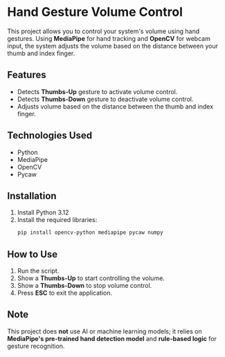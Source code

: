 # Hand Gesture Volume Control

This project allows you to control your system's volume using hand gestures. Using **MediaPipe** for hand tracking and **OpenCV** for webcam input, the system adjusts the volume based on the distance between your thumb and index finger.

## Features
- Detects **Thumbs-Up** gesture to activate volume control.
- Detects **Thumbs-Down** gesture to deactivate volume control.
- Adjusts volume based on the distance between the thumb and index finger.

## Technologies Used
- Python
- MediaPipe
- OpenCV
- Pycaw

## Installation
1. Install Python 3.12
2. Install the required libraries:
    ```bash
    pip install opencv-python mediapipe pycaw numpy
    ```

## How to Use
1. Run the script.
2. Show a **Thumbs-Up** to start controlling the volume.
3. Show a **Thumbs-Down** to stop volume control.
4. Press **ESC** to exit the application.

## Note
This project does **not** use AI or machine learning models; it relies on **MediaPipe's pre-trained hand detection model** and **rule-based logic** for gesture recognition.

